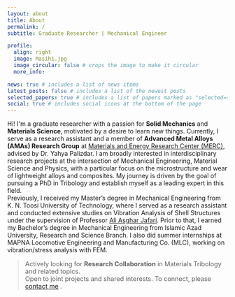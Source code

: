```yaml
---
layout: about
title: About
permalink: /
subtitle: Graduate Researcher | Mechanical Engineer

profile:
  align: right
  image: Masih1.jpg
  image_circular: false # crops the image to make it circular
  more_info: 

news: true # includes a list of news items
latest_posts: false # includes a list of the newest posts
selected_papers: true # includes a list of papers marked as "selected={true}"
social: true # includes social icons at the bottom of the page
---
```


Hi! I'm a graduate researcher with a passion for **Solid Mechanics** and **Materials Science**, motivated by a desire to learn new things. Currently, I serve as a research assistant and a member of **Advanced Metal Alloys (AMAs) Research Group** at [Materials and Energy Research Center (MERC)](https://en.merc.ac.ir/), advised by Dr. Yahya Palizdar. I am broadly interested in interdisciplinary research projects at the intersection of Mechanical Engineering, Material Science and Physics, with a particular focus on the microstructure and wear of lightweight alloys and composites. My journey is driven by the goal of pursuing a PhD in Tribology and establish myself as a leading expert in this field.<br />
Previously, I received my Master’s degree in Mechanical Engineering from K. N. Toosi University of Technology, where I served as a research assistant and conducted extensive studies on Vibration Analysis of Shell Structures under the supervision of Professor [Ali Asghar Jafari](https://wp.kntu.ac.ir/ajafari/). Prior to that, I earned my Bachelor’s degree in Mechanical Engineering from Islamic Azad University, Research and Science Branch. I also did summer internships at MAPNA Locomotive Engineering and Manufacturing Co. (MLC), working on vibration/stress analysis with FEM.

<blockquote style="font-size: 0.9rem;">
  <i class="fa fa-bullhorn" aria-hidden="true"></i>
  Actively looking for <b>Research Collaboration</b> in Materials Tribology and related topics.<br>
  Open to joint projects and shared interests. To connect, please
  <a href="mailto:banijamali.masih@gmail.com">contact me</a> .
</blockquote>

